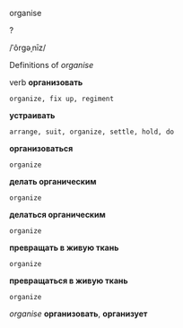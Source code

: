 organise

?

/ˈôrɡəˌnīz/

Definitions of _organise_

verb
**организовать**

    organize, fix up, regiment
**устраивать**

    arrange, suit, organize, settle, hold, do
**организоваться**

    organize
**делать органическим**

    organize
**делаться органическим**

    organize
**превращать в живую ткань**

    organize
**превращаться в живую ткань**

    organize

_organise_
**организовать**, **организует**